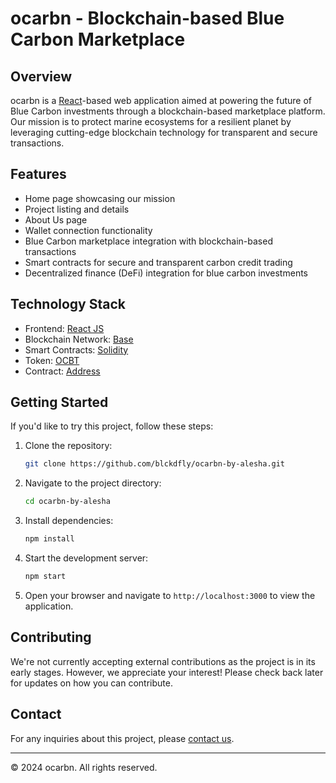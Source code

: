 # ocarbn - Blockchain-based Blue Carbon Marketplace

## Overview

ocarbn is a [React](https://reactjs.org/)-based web application aimed at powering the future of Blue Carbon investments through a blockchain-based marketplace platform. Our mission is to protect marine ecosystems for a resilient planet by leveraging cutting-edge blockchain technology for transparent and secure transactions.

## Features

- Home page showcasing our mission
- Project listing and details
- About Us page
- Wallet connection functionality
- Blue Carbon marketplace integration with blockchain-based transactions
- Smart contracts for secure and transparent carbon credit trading
- Decentralized finance (DeFi) integration for blue carbon investments

## Technology Stack

- Frontend: [React JS](https://reactjs.org/)
- Blockchain Network: [Base](https://www.base.org/)
- Smart Contracts: [Solidity](https://soliditylang.org/)
- Token: [OCBT](https://basescan.org/token/0x30effc43dd4e2f25f5cade3281160cb0d2cc0f18)
- Contract: [Address](https://basescan.org/address/0xa91c01a629a5cd471343e38a9bac032a2f407ba7)

## Getting Started

If you'd like to try this project, follow these steps:

1. Clone the repository:
   ```bash
   git clone https://github.com/blckdfly/ocarbn-by-alesha.git
   ```

2. Navigate to the project directory:
   ```bash
   cd ocarbn-by-alesha
   ```

3. Install dependencies:
   ```bash
   npm install
   ```

4. Start the development server:
   ```bash
   npm start
   ```

5. Open your browser and navigate to `http://localhost:3000` to view the application.

## Contributing

We're not currently accepting external contributions as the project is in its early stages. However, we appreciate your interest! Please check back later for updates on how you can contribute.

## Contact

For any inquiries about this project, please [contact us](mailto:naufvll.xx@gmail.com).

---

© 2024 ocarbn. All rights reserved.
